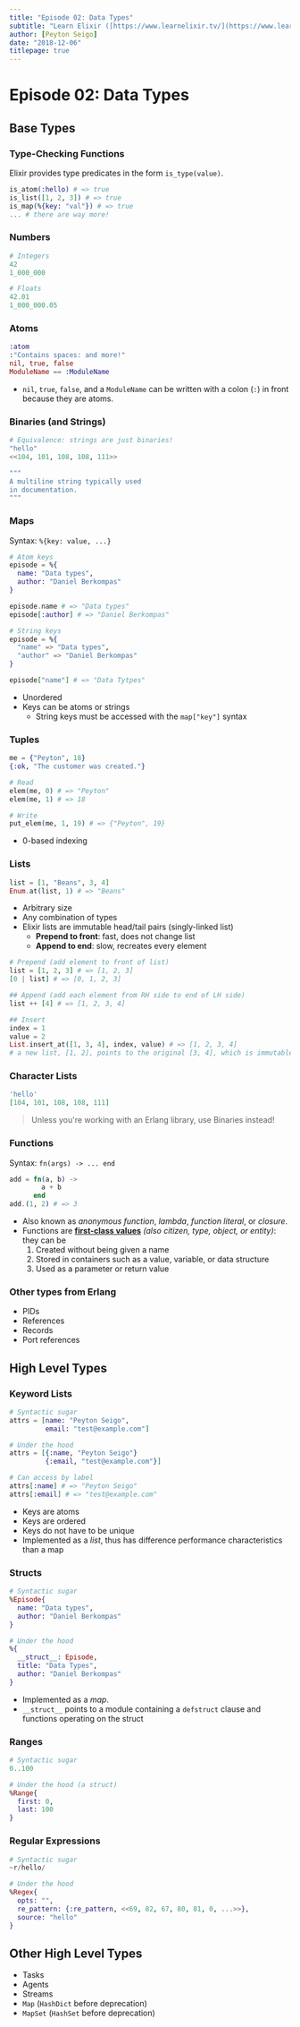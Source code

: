 ```yaml
---
title: "Episode 02: Data Types"
subtitle: "Learn Elixir ([https://www.learnelixir.tv/](https://www.learnelixir.tv/))"
author: [Peyton Seigo]
date: "2018-12-06"
titlepage: true
---
```


# Episode 02: Data Types

## Base Types

### Type-Checking Functions

Elixir provides type predicates in the form `is_type(value)`.

```elixir
is_atom(:hello) # => true
is_list([1, 2, 3]) # => true
is_map(%{key: "val"}) # => true
... # there are way more!
```

### Numbers

```elixir
# Integers
42
1_000_000

# Floats
42.01
1_000_000.05
```

### Atoms

```elixir
:atom
:"Contains spaces: and more!"
nil, true, false
ModuleName == :ModuleName
```

- `nil`, `true`, `false`, and a `ModuleName` can be written with a colon (`:`) in front because they are atoms.

### Binaries (and Strings)

```elixir
# Equivalence: strings are just binaries!
"hello"
<<104, 101, 108, 108, 111>>

"""
A multiline string typically used
in documentation.
"""
```

### Maps

Syntax: `%{key: value, ...}`

```elixir
# Atom keys
episode = %{
  name: "Data types",
  author: "Daniel Berkompas"
}

episode.name # => "Data types"
episode[:author] # => "Daniel Berkompas"

# String keys
episode = %{
  "name" => "Data types",
  "author" => "Daniel Berkompas"
}

episode["name"] # => "Data Tytpes"
```

- Unordered
- Keys can be atoms or strings
  - String keys must be accessed with the `map["key"]` syntax

### Tuples

```elixir
me = {"Peyton", 18}
{:ok, "The customer was created."}

# Read
elem(me, 0) # => "Peyton"
elem(me, 1) # => 18

# Write
put_elem(me, 1, 19) # => {"Peyton", 19}
```

- 0-based indexing

### Lists

```elixir
list = [1, "Beans", 3, 4]
Enum.at(list, 1) # => "Beans"
```

- Arbitrary size
- Any combination of types
- Elixir lists are immutable head/tail pairs (singly-linked list)
  - **Prepend to front**: fast, does not change list
  - **Append to end**: slow, recreates every element

```elixir
# Prepend (add element to front of list)
list = [1, 2, 3] # => [1, 2, 3]
[0 | list] # => [0, 1, 2, 3]

## Append (add each element from RH side to end of LH side)
list ++ [4] # => [1, 2, 3, 4]

## Insert
index = 1
value = 2
List.insert_at([1, 3, 4], index, value) # => [1, 2, 3, 4]
# a new list, [1, 2], points to the original [3, 4], which is immutable
```

### Character Lists

```elixir
'hello'
[104, 101, 108, 108, 111]
```

> Unless you're working with an Erlang library, use Binaries instead!

### Functions

Syntax: `fn(args) -> ... end`

```elixir
add = fn(a, b) ->
        a + b
      end
add.(1, 2) # => 3
```

- Also known as *anonymous function*, *lambda*, *function literal*, or *closure*.
- Functions are [**first-class values**](https://www.oreilly.com/library/view/learning-scala/9781449368814/ch05.html) *(also citizen, type, object, or entity)*: they can be
    1. Created without being given a name
    2. Stored in containers such as a value, variable, or data structure
    3. Used as a parameter or return value

### Other types from Erlang

- PIDs
- References
- Records
- Port references

## High Level Types

### Keyword Lists

```elixir
# Syntactic sugar
attrs = [name: "Peyton Seigo",
         email: "test@example.com"]

# Under the hood
attrs = [{:name, "Peyton Seigo"}
         {:email, "test@example.com"}]

# Can access by label
attrs[:name] # => "Peyton Seigo"
attrs[:email] # => "test@example.com"
```

- Keys are atoms
- Keys are ordered
- Keys do not have to be unique
- Implemented as a *list*, thus has difference performance characteristics than a map

### Structs

```elixir
# Syntactic sugar
%Episode{
  name: "Data types",
  author: "Daniel Berkompas"
}

# Under the hood
%{
  __struct__: Episode,
  title: "Data Types",
  author: "Daniel Berkompas"
}
```

- Implemented as a *map*.
- `__struct__` points to a module containing a `defstruct` clause and functions operating on the struct

### Ranges

```elixir
# Syntactic sugar
0..100

# Under the hood (a struct)
%Range{
  first: 0,
  last: 100
}
```

### Regular Expressions

```elixir
# Syntactic sugar
~r/hello/

# Under the hood
%Regex{
  opts: "",
  re_pattern: {:re_pattern, <<69, 82, 67, 80, 81, 0, ...>>},
  source: "hello"
}
```

## Other High Level Types

- Tasks
- Agents
- Streams
- `Map` (`HashDict` before deprecation)
- `MapSet` (`HashSet` before deprecation)
